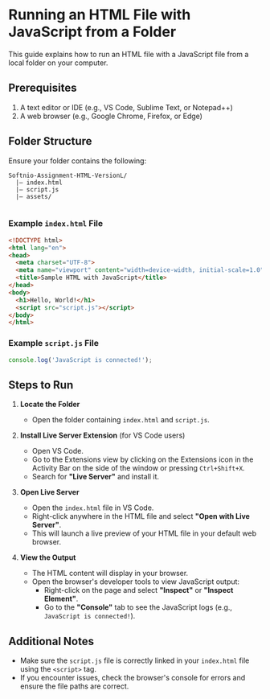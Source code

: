 # Running an HTML File with JavaScript from a Folder

This guide explains how to run an HTML file with a JavaScript file from a local folder on your computer.

## Prerequisites

1. A text editor or IDE (e.g., VS Code, Sublime Text, or Notepad++)
2. A web browser (e.g., Google Chrome, Firefox, or Edge)

## Folder Structure

Ensure your folder contains the following:

```
Softnio-Assignment-HTML-VersionL/
  |— index.html
  |— script.js
  |— assets/
        
```

### Example `index.html` File
```html
<!DOCTYPE html>
<html lang="en">
<head>
  <meta charset="UTF-8">
  <meta name="viewport" content="width=device-width, initial-scale=1.0">
  <title>Sample HTML with JavaScript</title>
</head>
<body>
  <h1>Hello, World!</h1>
  <script src="script.js"></script>
</body>
</html>
```

### Example `script.js` File
```javascript
console.log('JavaScript is connected!');
```

## Steps to Run

1. **Locate the Folder**
   - Open the folder containing `index.html` and `script.js`.

2. **Install Live Server Extension** (for VS Code users)
   - Open VS Code.
   - Go to the Extensions view by clicking on the Extensions icon in the Activity Bar on the side of the window or pressing `Ctrl+Shift+X`.
   - Search for **"Live Server"** and install it.

3. **Open Live Server**
   - Open the `index.html` file in VS Code.
   - Right-click anywhere in the HTML file and select **"Open with Live Server"**.
   - This will launch a live preview of your HTML file in your default web browser.

4. **View the Output**
   - The HTML content will display in your browser.
   - Open the browser's developer tools to view JavaScript output:
     - Right-click on the page and select **"Inspect"** or **"Inspect Element"**.
     - Go to the **"Console"** tab to see the JavaScript logs (e.g., `JavaScript is connected!`).

## Additional Notes

- Make sure the `script.js` file is correctly linked in your `index.html` file using the `<script>` tag.
- If you encounter issues, check the browser's console for errors and ensure the file paths are correct.
